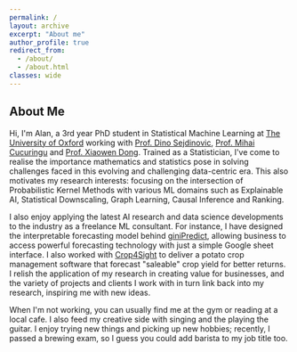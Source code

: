 ```yaml
---
permalink: /
layout: archive
excerpt: "About me"
author_profile: true
redirect_from: 
  - /about/
  - /about.html
classes: wide
---
```


<!-- <div style="float: left">
Hi, I'm Alan :) I am a 2nd year DPhil student in Statistical Machine Learning at the University of Oxford. He is supervised by Professor Dino Sejdinovic, Professor Mihai Cucuringu and Professor Xiaowen Dong. His research interests lie within the intersection of Kernel methods with a variety of Machine Learning applications such as explainable AI, statistical downscaling, graph learning, causal inference and preference learning. Before his DPhil studies, he received a masters in Mathematics and Statistics from the University of Oxford.
</div>

<div>
<img src="assets/images/meow.jpg"
     alt="meow icon"
     style="float: right;"
      />
</div>

style="float: left; margin-right: 10px;" -->


## About Me

Hi, I'm Alan, a 3rd year PhD student in Statistical Machine Learning at [The University of Oxford](https://www.stats.ox.ac.uk) working with [Prof. Dino Sejdinovic](http://www.stats.ox.ac.uk/~sejdinov/), [Prof. Mihai Cucuringu](http://www.stats.ox.ac.uk/~cucuring/) and [Prof. Xiaowen Dong](https://web.media.mit.edu/~xdong/). Trained as a Statistician, I've come to realise the importance mathematics and statistics pose in solving challenges faced in this evolving and challenging data-centric era. This also motivates my research interests: focusing on the intersection of Probabilistic Kernel Methods with various ML domains such as Explainable AI, Statistical Downscaling, Graph Learning, Causal Inference and Ranking. 

I also enjoy applying the latest AI research and data science developments to the industry as a freelance ML consultant. For instance, I have designed the interpretable forecasting model behind [giniPredict](https://www.gini.co), allowing business to access powerful forecasting technology with just a simple Google sheet interface. I also worked with [Crop4Sight](https://crop4sight.com) to deliver a potato crop management software that forecast "saleable" crop yield for better returns. I relish the application of my research in creating value for businesses, and the variety of projects and clients I work with in turn link back into my research, inspiring me with new ideas.  

When I'm not working, you can usually find me at the gym or reading at a local cafe. I also feed my creative side with singing and the playing the guitar. I enjoy trying new things and picking up new hobbies; recently, I passed a brewing exam, so I guess you could add barista to my job title too. 
